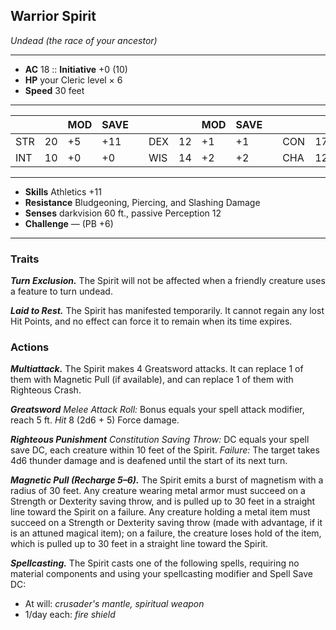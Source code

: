## Warrior Spirit
*Undead (the race of your ancestor)*
___
- **AC** 18   ::   **Initiative** +0 (10)
- **HP** your Cleric level × 6
- **Speed** 30 feet
___
|     |    | MOD | SAVE |   |     |    | MOD | SAVE |   |     |    | MOD | SAVE |
|-----|----|-----|------|---|-----|----|-----|------|---|-----|----|-----|------|
| STR | 20 | +5  | +11  |   | DEX | 12 | +1  | +1   |   | CON | 17 | +3  | +9   |
| INT | 10 | +0  | +0   |   | WIS | 14 | +2  | +2   |   | CHA | 12 | +1  | +1   |
___
- **Skills** Athletics +11
- **Resistance** Bludgeoning, Piercing, and Slashing Damage
- **Senses** darkvision 60 ft., passive Perception 12
- **Challenge** — (PB +6)
___
### Traits
***Turn Exclusion.*** The Spirit will not be affected when a friendly creature uses a feature to turn undead.

***Laid to Rest.*** The Spirit has manifested temporarily. It cannot regain any lost Hit Points, and no effect can force it to remain when its time expires.

### Actions
***Multiattack.*** The Spirit makes 4 Greatsword attacks. It can replace 1 of them with Magnetic Pull (if available), and can replace 1 of them with Righteous Crash.

***Greatsword*** *Melee Attack Roll:* Bonus equals your spell attack modifier, reach 5 ft. *Hit* 8 (2d6 + 5) Force damage.

***Righteous Punishment*** *Constitution Saving Throw:* DC equals your spell save DC, each creature within 10 feet of the Spirit. _Failure:_ The target takes 4d6 thunder damage and is deafened until the start of its next turn.

***Magnetic Pull (Recharge 5–6).*** The Spirit emits a burst of magnetism with a radius of 30 feet. Any creature wearing metal armor must succeed on a Strength or Dexterity saving throw, and is pulled up to 30 feet in a straight line toward the Spirit on a failure. Any creature holding a metal item must succeed on a Strength or Dexterity saving throw (made with advantage, if it is an attuned magical item); on a failure, the creature loses hold of the item, which is pulled up to 30 feet in a straight line toward the Spirit.

***Spellcasting.*** The Spirit casts one of the following spells, requiring no material components and using your spellcasting modifier and Spell Save DC:<br>
- At will: _crusader's mantle, spiritual weapon_<br>
- 1/day each: _fire shield_
